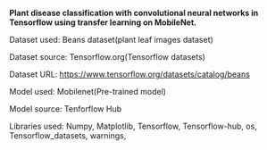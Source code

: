 **Plant disease classification with convolutional neural networks in Tensorflow using transfer learning on MobileNet.**

Dataset used: Beans dataset(plant leaf images dataset)

Dataset source: Tensorflow.org(Tensorflow datasets)

Dataset URL: https://www.tensorflow.org/datasets/catalog/beans

Model used: Mobilenet(Pre-trained model)

Model source: Tenforflow Hub

Libraries used: Numpy, Matplotlib, Tensorflow, Tensorflow-hub, os, Tensorflow_datasets, warnings, 

